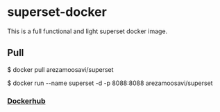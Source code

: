 # superset-docker
This is a full functional and light superset docker image.

## Pull

$ docker pull arezamoosavi/superset

$ docker run --name superset -d -p 8088:8088 arezamoosavi/superset

### [Dockerhub](https://hub.docker.com/r/arezamoosavi/superset/tags?page=1&ordering=last_updated)
